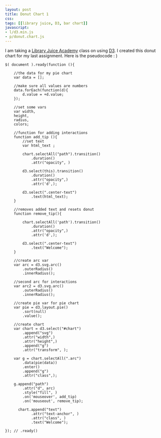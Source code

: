 ```yaml
---
layout: post
title: Donut Chart 1
css:
tags: [[library juice, D3, bar chart]]
javascript:
- l/d3.min.js
- p/donut.chart.js
---
```

<style>
	.center-text {
      font-size: 50px;
  }
</style>

<div id="chart"></div>

I am taking a [Library Juice Academy](http://libraryjuiceacademy.com/) class on using [D3](http://d3js.org/). I created this donut chart for my last assignment. Here is the pseudocode : ) 

```
$( document ).ready(function (){ 
	
	//the data for my pie chart 
	var data = [];

	//make sure all values are numbers
	data.forEach(function(d){ 
		d.value = +d.value; 
	});

	//set some vars
	var width, 
	height, 
	radius,
	colors;

	//function for adding interactions 
	function add_tip (){
		//set text
		var html_text ;

		chart.selectAll("path").transition()
			.duration()
			.attr("opacity", ) 

		d3.select(this).transition()
			.duration()
			.attr("opacity",)
			.attr('d',);

		d3.select(".center-text")
			.text(html_text);
	}

	//removes added text and resets donut
	function remove_tip(){

		chart.selectAll('path').transition()
			.duration()
			.attr("opacity",)
			.attr('d',);

		d3.select(".center-text")
			.text("Welcome");
	}

	//create arc var
	var arc = d3.svg.arc()
		.outerRadius()
		.innerRadius();

	//second arc for interactions 
	var arc2 = d3.svg.arc()
		.outerRadius()
		.innerRadius();			

	//create pie var for pie chart
	var pie = d3.layout.pie()
		.sort(null)
		.value();			

	//create chart
	var chart = d3.select("#chart")
		.append("svg")
		.attr("width",)
		.attr("height",)
		.append("g")
		.attr("transform", );

	var g = chart.selectAll(".arc")
		.data(pie(data))
		.enter()
		.append("g")
		.attr("class",);

	g.append("path")
		.attr("d", arc)
		.style("fill", )
		.on('mouseover', add_tip)
      	.on('mouseout', remove_tip);

      chart.append("text")
   			.attr("text-anchor", )
   			.attr("class", )
   			.text("Welcome");

}); // .ready() 
```
